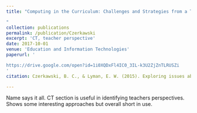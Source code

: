 ```yaml
---
title: "Computing in the Curriculum: Challenges and Strategies from a Teacher's Perspective

"
collection: publications
permalink: /publication/Czerkawski
excerpt: 'CT, teacher perspective'
date: 2017-10-01
venue: 'Education and Information Technologies'
paperurl: '

https://drive.google.com/open?id=1i0XQDxFl4IC0_3IL-k3U2ZjZnTLRUSZi
'
citation: Czerkawski, B. C., & Lyman, E. W. (2015). Exploring issues about computational thinking in higher education. TechTrends, 59(2), 57-65.

---
```


Name says it all. CT section is useful in identifying teachers perspectives. Shows some interesting approaches but overall short in use. 

